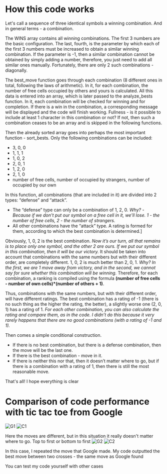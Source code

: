 # How this code works
Let's call a sequence of three identical symbols a winning combination. And in general terms - a combination.

The WINS array contains all winning combinations. The first 3 numbers are the basic configuration. The last, fourth, is the parameter by which each of the first 3 numbers must be increased to obtain a similar winning combination. If the parameter is -1, then a similar combination cannot be obtained by simply adding a number, therefore, you just need to add all similar ones manually. Fortunately, there are only 2 such combinations - diagonally.

The best_move function goes through each combination (8 different ones in total, following the laws of arithmetic). In it, for each combination, the number of free cells occupied by others and yours is calculated. All this data is entered into an array, which is later passed to the analyze_bests function. In it, each combination will be checked for winning and for completion. If there is a win in the combination, a corresponding message will be displayed and the code will finish working. Fullness - is it possible to include at least 1 character in this combination or not? If not, then such a combination ceases to be an array and is skipped in the following functions.

Then the already sorted array goes into perhaps the most important function - sort_bests. Only the following combinations can be included:
* 3, 0, 0 
* 1, 1, 1 
* 1, 0, 2 
* 2, 0, 1 
* 1, 2, 0 
* 2, 1, 0
* number of free cells, number of occupied by strangers, number of occupied by our own

In this function, all combinations (that are included in it) are divided into 2 types: “defense” and “attack”.
* The “defense” type can only be a combination of 1, 2, 0. *Why?*  - *Because if we don’t put our symbol on a free cell in it, we’ll lose. 1 - the number of free cells, 2 - the number of strangers.*
* All other combinations have the “attack” type. A rating is formed for them, according to which the best combination is determined.]

Obviously, 1, 0, 2 is the best combination. *Now it’s our turn, all that remains is to place only one symbol, and the other 2 are ours. If we put our symbol in this combination, then it will be our victory.*
It should be taken into account that combinations with the same numbers but with their different order, are completely different. 1, 0, 2 is much better than 2, 0, 1. *Why? In the first, we are 1 move away from victory, and in the second, we cannot say for sure whether this combination will be winning.*
Therefore, for each combination, a ranking is compiled using the formula **(number of free cells - number of own cells)*(number of others + 1)**.

Thus, combinations with the same numbers, but with their different order, will have different ratings. The best combination has a rating of -1 (there is no such thing as the higher the rating, the better), a slightly worse one (2, 0, 1) has a rating of 1. 
*For each other combination, you can also calculate the rating and compare them, as in the code. I didn’t do this because it very rarely happens that there are no good combinations (with a rating of -1 and 1).*

Then comes a simple conditional construction. 
* If there is no best combination, but there is a defense combination, then the move will be the last one. 
* If there is the best combination - move in it.
* If there is neither this nor that, then it doesn’t matter where to go, but if there is a combination with a rating of 1, then there is still the most reasonable move.

That's all! I hope everything is clear

# Comparison of code performance with tic tac toe from Google
![G1](https://github.com/GARDDDY/best_tictactoe_move/assets/57499798/dd3adbd5-7de3-44f8-aaff-6e3248ca25c3)
![C1](https://github.com/GARDDDY/best_tictactoe_move/assets/57499798/461d3b99-f5c9-4cec-a19c-44dd6c0fc4e2)

Here the moves are different, but in this situation it really doesn't matter where to go. Top to first or bottom to first
![G2](https://github.com/GARDDDY/best_tictactoe_move/assets/57499798/ad4cd868-b247-4867-9992-c8b4d519f66b)
![C2](https://github.com/GARDDDY/best_tictactoe_move/assets/57499798/15949983-7dce-4591-9fe0-31c00acf52e9)

In this case, I repeated the move that Google made. My code outputted the best move between two crosses - the same move as Google found

You can test my code yourself with other cases

